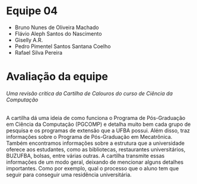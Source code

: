 # Equipe 04
* Bruno Nunes de Oliveira Machado
* Flávio Aleph Santos do Nascimento
* Giselly A.R.
* Pedro Pimentel Santos Santana Coelho
* Rafael Silva Pereira

# Avaliação da equipe
###### Uma revisão crítica da Cartilha de Calouros do curso de Ciência da Computação

A cartilha dá uma ideia de como funciona o Programa de Pós-Graduação em Ciência da Computação (PGCOMP) e detalha muito bem cada grupo de pesquisa e os programas de extensão que a UFBA possui. Além disso, traz informações sobre o Programa de Pós-Graduação em Mecatrônica. Também encontramos informações sobre a estrutura que a universidade oferece aos estudantes, como as bibliotecas, restaurantes universitários, BUZUFBA, bolsas, entre várias outras. A cartilha transmite essas informações de um modo geral, deixando de mencionar alguns detalhes importantes. Como por exemplo, qual o processo que o aluno tem que seguir para conseguir uma residência universitária.
